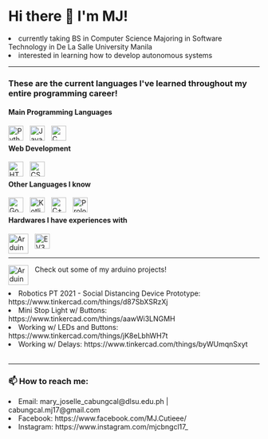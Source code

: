 # Hi there 👋 I'm MJ!
<li>currently taking BS in Computer Science Majoring in Software Technology in De La Salle University Manila</li>
<li>interested in learning how to develop autonomous systems

---
### These are the current languages I've learned throughout my entire programming career!
#### Main Programming Languages
<img align="left" alt="Python" width="30px" style="padding-right:10px;" src="https://cdn.jsdelivr.net/gh/devicons/devicon/icons/python/python-plain.svg" />
<img align="left" alt="Java" width="30px" style="padding-right:10px;" src="https://cdn.jsdelivr.net/gh/devicons/devicon/icons/java/java-original.svg"/>
<img align="left" alt="C" width="30px" style="padding-right:10px;" src="https://cdn.jsdelivr.net/gh/devicons/devicon/icons/c/c-original.svg"/> 
<br/>

#### Web Development
<img align="left" alt="HTML" width="30px" style="padding-right:10px;" src="https://cdn.jsdelivr.net/gh/devicons/devicon/icons/html5/html5-plain.svg"/>
<img align="left" alt="CSS" width="30px" style="padding-right:10px;" src="https://cdn.jsdelivr.net/gh/devicons/devicon/icons/css3/css3-plain.svg" />
<br />

#### Other Languages I know
<img align="left" alt="Go" width="30px" style="padding-right:10px;" src="https://cdn.jsdelivr.net/gh/devicons/devicon/icons/go/go-original.svg" />  
<img align="left" alt="Kotlin" width="30px" style="padding-right:10px;" src="https://cdn.jsdelivr.net/gh/devicons/devicon/icons/kotlin/kotlin-original.svg" />  
<img align="left" alt="C++" width="30px" style="padding-right:10px;" src="https://cdn.jsdelivr.net/gh/devicons/devicon/icons/cplusplus/cplusplus-original.svg" />  
<img align="left" alt="Prolog" width="30px" style="padding-right:10px;" src="https://dashboard.snapcraft.io/site_media/appmedia/2020/04/Prolog-logo-512.png" />  
<br />
  
#### Hardwares I have experiences with
<img align="left" alt="Arduino" width="40px" style="padding-right:10px;" src="https://cdn.jsdelivr.net/gh/devicons/devicon/icons/arduino/arduino-original-wordmark.svg" />  
<img align="left" alt="EV3" height="30px" style="padding-right:10px;" src="https://seeklogo.com/images/L/lego-mindstorms-logo-BF5EEA24F7-seeklogo.com.png" />  
<br /><br />
 
---
  
<img align="left" alt="Arduino" width="40px" style="padding-right:10px;" src="https://cdn.jsdelivr.net/gh/devicons/devicon/icons/arduino/arduino-original-wordmark.svg" />  Check out some of my arduino projects!
<br /><br />
<li>Robotics PT 2021 - Social Distancing Device Prototype: https://www.tinkercad.com/things/d87SbXSRzXj</li>
<li>Mini Stop Light w/ Buttons: https://www.tinkercad.com/things/aawWi3LNGMH</li>
<li>Working w/ LEDs and Buttons: https://www.tinkercad.com/things/jK8eLbhWH7t</li>
<li>Working w/ Delays: https://www.tinkercad.com/things/byWUmqnSxyt</li>
<br />

---

### 📫 How to reach me:
<li>Email: mary_joselle_cabungcal@dlsu.edu.ph |  cabungcal.mj17@gmail.com</li>
<li>Facebook: https://www.facebook.com/MJ.Cutieee/</li>
<li>Instagram: https://www.instagram.com/mjcbngcl17_</li>
<br />



<!--
**EmGZ/EmGZ** is a ✨ _special_ ✨ repository because its `README.md` (this file) appears on your GitHub profile.

Here are some ideas to get you started:

- 🔭 I’m currently working on ...
- 🌱 I’m currently learning ...
- 👯 I’m looking to collaborate on ...
- 🤔 I’m looking for help with ...
- 💬 Ask me about ...
- 📫 How to reach me: ...
- 😄 Pronouns: ...
- ⚡ Fun fact: ...
-->

